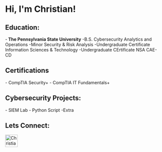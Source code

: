 <h1>Hi, I'm Christian!</h1>

<h2>Education:</h2>

-<b> The Pennsylvania State University</b>
  -B.S. Cybersecurity Analytics and Operations
  -Minor Security & Risk Analysis
  -Undergraduate Certificate Information Sciences & Technology
  -Undergraduate CErtificate NSA CAE-CD
  
<h2>Certifications</h2>
- CompTIA Security+
- CompTIA IT Fundamentals+
  
<h2>Cybersecurity Projects:</h2>
- SIEM Lab
- Python Script
-Extra

<h2>Lets Connect:</h2>

[<img align="left" alt="ChristianSanchez | LinkedIn" width="40px" src="https://cdn.jsdelivr.net/npm/simple-icons@v3/icons/linkedin.svg" />][linkedin]

[linkedin]: https://www.linkedin.com/in/christiansanchez19/
